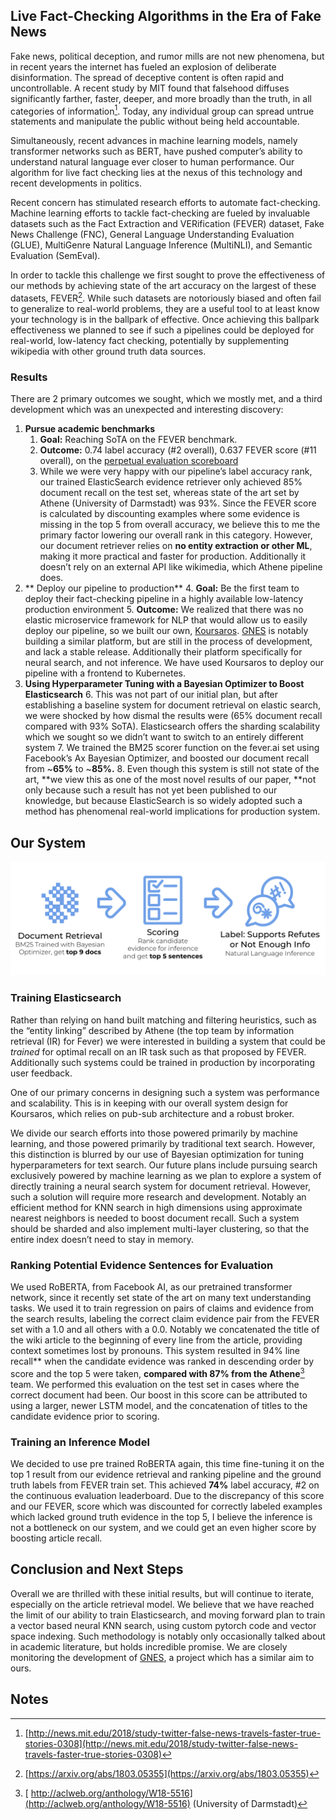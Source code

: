 ## Live Fact-Checking Algorithms in the Era of Fake News

Fake news, political deception, and rumor mills are not new phenomena, but in recent years the internet has fueled an explosion of deliberate disinformation. The spread of deceptive content is often rapid and uncontrollable. A recent study by MIT found that falsehood diffuses significantly farther, faster, deeper, and more broadly than the truth, in all categories of information[^1]. Today, any individual group can spread untrue statements and manipulate the public without being held accountable.

Simultaneously, recent advances in machine learning models, namely transformer networks such as BERT,  have pushed computer’s ability to understand natural language ever closer to human performance. Our algorithm for live fact checking lies at the nexus of this technology and recent developments in politics. 

Recent concern has stimulated research efforts to automate fact-checking. Machine learning efforts to tackle fact-checking are fueled by invaluable datasets such as the Fact Extraction and VERification (FEVER) dataset, Fake News Challenge (FNC), General Language Understanding Evaluation (GLUE), MultiGenre Natural Language Inference (MultiNLI), and Semantic Evaluation (SemEval). 

In order to tackle this challenge we first sought to prove the effectiveness of our methods by achieving state of the art accuracy on the largest of these datasets, FEVER[^2]. While such datasets are notoriously biased and often fail to generalize to real-world problems, they are a useful tool to at least know your technology is in the ballpark of effective. Once achieving this ballpark effectiveness we planned to see if such a pipelines could be deployed for real-world, low-latency fact checking, potentially by supplementing wikipedia with other ground truth data sources.


### Results

There are 2 primary outcomes we sought, which we mostly met, and a third development which was an unexpected and interesting discovery:



1. **Pursue academic benchmarks**
    1. **Goal:** Reaching SoTA on the FEVER benchmark.
    2. **Outcome:** 0.74 label accuracy (#2 overall), 0.637 FEVER score (#11 overall), on the [perpetual evaluation scoreboard ](https://competitions.codalab.org/competitions/18814#results)
    3. While we were very happy with our pipeline’s label accuracy rank, our trained ElasticSearch evidence retriever only achieved 85% document recall on the test set, whereas state of the art set by Athene (University of Darmstadt) was 93%. Since the FEVER score is calculated by discounting examples where some evidence is missing in the top 5 from overall accuracy, we believe this to me the primary factor lowering our overall rank in this category. However, our document retriever relies on **no entity extraction or other ML**, making it more practical and faster for production. Additionally it doesn’t rely on an external API like wikimedia, which Athene pipeline does.
2. ** Deploy our pipeline to production**
    4. **Goal:** Be the first team to deploy their fact-checking pipeline in a highly available low-latency production environment
    5. **Outcome:** We realized that there was no elastic microservice framework for NLP that would allow us to easily deploy our pipeline, so we built our own, [Koursaros](https://github.com/koursaros-ai/koursaros).  [GNES](https://hanxiao.github.io/2019/07/29/Generic-Neural-Elastic-Search-From-bert-as-service-and-Go-Way-Beyond/) is notably building a similar platform, but are still in the process of development, and lack a stable release. Additionally their platform specifically for neural search, and not inference. We have used Koursaros to deploy our pipeline with a frontend to Kubernetes.
3. **Using Hyperparameter Tuning with a Bayesian Optimizer to Boost Elasticsearch**
    6. This was not part of our initial plan, but after establishing a baseline system for document retrieval on elastic search, we were shocked by how dismal the results were (65% document recall compared with 93% SoTA). Elasticsearch offers the sharding scalability which we sought so we didn’t want to switch to an entirely different system
    7. We trained the BM25 scorer function on the fever.ai set using Facebook’s Ax Bayesian Optimizer, and boosted our document recall from ~**65%** to ~**85%.**
    8. Even though this system is still not state of the art, **we view this as one of the most novel results of our paper, **not only because such a result has not yet been published to our knowledge, but because ElasticSearch is so widely adopted such a method has phenomenal real-world implications for production system.


## Our System


![alt_text](https://raw.githubusercontent.com/koursaros-ai/koursaros-ai.github.io/master/images/Screen%20Shot%202019-09-25%20at%204.00.58%20PM.png "image_tooltip")



### Training Elasticsearch

Rather than relying on hand built matching and filtering heuristics, such as the “entity linking” described by Athene (the top team by information retrieval (IR) for Fever) we were interested in building a system that could be _trained_ for optimal recall on an IR task such as that proposed by FEVER. Additionally such systems could be trained in production by incorporating user feedback.

One of our primary concerns in designing such a system was performance and scalability. This is in keeping with our overall system design for Koursaros, which relies on pub-sub architecture and a robust broker. 

We divide our search efforts into those powered primarily by machine learning, and those powered primarily by traditional text search. However, this distinction is blurred by our use of Bayesian optimization for tuning hyperparameters for text search. Our future plans include pursuing search exclusively powered by machine learning as we plan to explore a system of directly training a neural search system for document retrieval. However, such a solution will require more research and development. Notably an efficient method for KNN search in high dimensions using approximate nearest neighbors is needed to boost document recall. Such a system should be sharded and also implement multi-layer clustering, so that the entire index doesn’t need to stay in memory. 


### Ranking Potential Evidence Sentences for Evaluation

We used RoBERTA, from Facebook AI, as our pretrained transformer network, since it recently set state of the art on many text understanding tasks. We used it to train regression on pairs of claims and evidence from the search results, labeling the correct claim evidence pair from the FEVER set with a 1.0 and all others with a 0.0. Notably we concatenated the title of the wiki article to the beginning of every line from the article, providing context sometimes lost by pronouns. This system resulted in 94% line recall** when the candidate evidence was ranked in descending order by score and the top 5 were taken, **compared with 87% from the Athene**[^3] team. We performed this evaluation on the test set in cases where the correct document had been. Our boost in this score can be attributed to using a larger, newer LSTM model, and the concatenation of titles to the candidate evidence prior to scoring.


### Training an Inference Model

We decided to use pre trained RoBERTA again, this time fine-tuning it on the top 1 result from our evidence retrieval and ranking pipeline and the ground truth labels from FEVER train set. This achieved **74%** label accuracy, #2 on the continuous evaluation leaderboard. Due to the discrepancy of this score and our FEVER, score which was discounted for correctly labeled examples which lacked ground truth evidence in the top 5, I believe the inference is not a bottleneck on our system, and we could get an even higher score by boosting article recall.


## Conclusion and Next Steps

Overall we are thrilled with these initial results, but will continue to iterate, especially on the article retrieval model. We believe that we have reached the limit of our ability to train Elasticsearch, and moving forward plan to train a vector based neural KNN search, using custom pytorch code and vector space indexing. Such methodology is notably only occasionally talked about in academic literature, but holds incredible promise. We are closely monitoring the development of [GNES](https://hanxiao.github.io/2019/07/29/Generic-Neural-Elastic-Search-From-bert-as-service-and-Go-Way-Beyond/), a project which has a similar aim to ours. 


<!-- Footnotes themselves at the bottom. -->
## Notes

[^1]:
     [http://news.mit.edu/2018/study-twitter-false-news-travels-faster-true-stories-0308](http://news.mit.edu/2018/study-twitter-false-news-travels-faster-true-stories-0308)

[^2]:
     [https://arxiv.org/abs/1803.05355](https://arxiv.org/abs/1803.05355)

[^3]:
    [ http://aclweb.org/anthology/W18-5516](http://aclweb.org/anthology/W18-5516) (University of Darmstadt)
